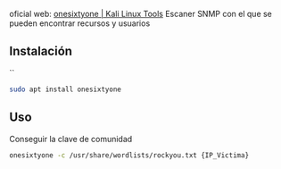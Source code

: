 oficial web: [onesixtyone | Kali Linux Tools](https://www.kali.org/tools/onesixtyone/)
Escaner SNMP con el que se pueden encontrar recursos y usuarios
## Instalación
``


```sh fold:"Instalacion OnesixtyOne"
sudo apt install onesixtyone
```

## Uso
Conseguir la clave de comunidad

```sh fold:"onesixtyone"
onesixtyone -c /usr/share/wordlists/rockyou.txt {IP_Victima}
```
